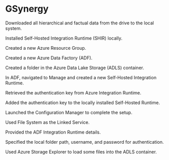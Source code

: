 # GSynergy
Downloaded all hierarchical and factual data from the drive to the local system.

Installed Self-Hosted Integration Runtime (SHIR) locally.

Created a new Azure Resource Group.

Created a new Azure Data Factory (ADF).

Created a folder in the Azure Data Lake Storage (ADLS) container.

In ADF, navigated to Manage and created a new Self-Hosted Integration Runtime.

Retrieved the authentication key from Azure Integration Runtime.

Added the authentication key to the locally installed Self-Hosted Runtime.

Launched the Configuration Manager to complete the setup.

Used File System as the Linked Service.

Provided the ADF Integration Runtime details.

Specified the local folder path, username, and password for authentication.

Used Azure Storage Explorer to load some files into the ADLS container.
